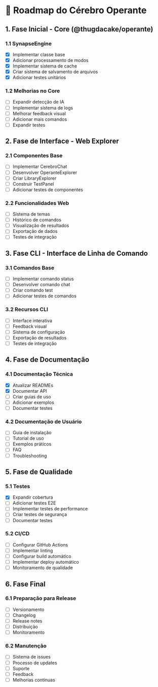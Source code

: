 # 🧠 Roadmap do Cérebro Operante

## 1. Fase Inicial - Core (@thugdacake/operante)

### 1.1 SynapseEngine
- [x] Implementar classe base
- [x] Adicionar processamento de modos
- [x] Implementar sistema de cache
- [x] Criar sistema de salvamento de arquivos
- [x] Adicionar testes unitários

### 1.2 Melhorias no Core
- [ ] Expandir detecção de IA
- [ ] Implementar sistema de logs
- [ ] Melhorar feedback visual
- [ ] Adicionar mais comandos
- [ ] Expandir testes

## 2. Fase de Interface - Web Explorer

### 2.1 Componentes Base
- [ ] Implementar CerebroChat
- [ ] Desenvolver OperanteExplorer
- [ ] Criar LibraryExplorer
- [ ] Construir TestPanel
- [ ] Adicionar testes de componentes

### 2.2 Funcionalidades Web
- [ ] Sistema de temas
- [ ] Histórico de comandos
- [ ] Visualização de resultados
- [ ] Exportação de dados
- [ ] Testes de integração

## 3. Fase CLI - Interface de Linha de Comando

### 3.1 Comandos Base
- [ ] Implementar comando status
- [ ] Desenvolver comando chat
- [ ] Criar comando test
- [ ] Adicionar testes de comandos

### 3.2 Recursos CLI
- [ ] Interface interativa
- [ ] Feedback visual
- [ ] Sistema de configuração
- [ ] Exportação de resultados
- [ ] Testes de integração

## 4. Fase de Documentação

### 4.1 Documentação Técnica
- [x] Atualizar READMEs
- [x] Documentar API
- [ ] Criar guias de uso
- [ ] Adicionar exemplos
- [ ] Documentar testes

### 4.2 Documentação de Usuário
- [ ] Guia de instalação
- [ ] Tutorial de uso
- [ ] Exemplos práticos
- [ ] FAQ
- [ ] Troubleshooting

## 5. Fase de Qualidade

### 5.1 Testes
- [x] Expandir cobertura
- [ ] Adicionar testes E2E
- [ ] Implementar testes de performance
- [ ] Criar testes de segurança
- [ ] Documentar testes

### 5.2 CI/CD
- [ ] Configurar GitHub Actions
- [ ] Implementar linting
- [ ] Configurar build automático
- [ ] Implementar deploy automático
- [ ] Monitoramento de qualidade

## 6. Fase Final

### 6.1 Preparação para Release
- [ ] Versionamento
- [ ] Changelog
- [ ] Release notes
- [ ] Distribuição
- [ ] Monitoramento

### 6.2 Manutenção
- [ ] Sistema de issues
- [ ] Processo de updates
- [ ] Suporte
- [ ] Feedback
- [ ] Melhorias contínuas
